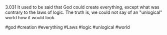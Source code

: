 3.031 It used to be said that God could create everything, except what was contrary to the laws of logic. The truth is, we could not say of an "unlogical" world how it would look.

#god #creation #everything #Laws #logic #unlogical #world 